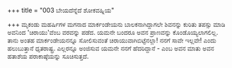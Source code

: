 +++
title = "003 ಬೇಯದೆನ್ನೆದೆ ಶೋಕವಹ್ನಿಯ"

+++
ಮೃಕಂಡು ಮಹರ್ಷಿಗಳ ಮಗನಾದ ಮಾರ್ಕಂಡೇಯನು ಬಾಲಕನಾಗಿದ್ದಾಗಲೇ ಶಿವನನ್ನು ಕುರಿತು ತಪಸ್ಸು ಮಾಡಿ ಅವನಿಂದ 'ಚಿರಾಯು'ವೆಂಬ ವರವನ್ನು ಪಡೆದ. ಯಮನೇ ಬಂದರೂ ಅವನ ಪ್ರಾಣವನ್ನು ಕೊಂಡೊಯ್ಯಲಾಗಲಿಲ್ಲ. ತಾನು ಅಂತಹ ಮಾರ್ಕಂಡೇಯನನ್ನೂ ಸೋಲಿಸುವಂತೆ ಚಿರಾಯುವಾಗಿಬಿಟ್ಟೆನಲ್ಲಾ! ನನಗೆ ಸಾವೇ ಇಲ್ಲವೇ! ಎಂದು ಹಲುಬುತ್ತಾನೆ ಧೃತರಾಷ್ಟ್ರ. ಎಲ್ಲರನ್ನೂ ಅಂಜಿಸುವ ಯಮನೇ ನನಗೆ ಹೆದರಿದ್ದಾನೆ - ಎಂಬ ಅವನ ಮಾತು ಅವನ ಹತಾಶೆಯ ಪರಾಕಾಷ್ಠೆಯನ್ನು ಸೂಚಿಸುತ್ತದೆ.